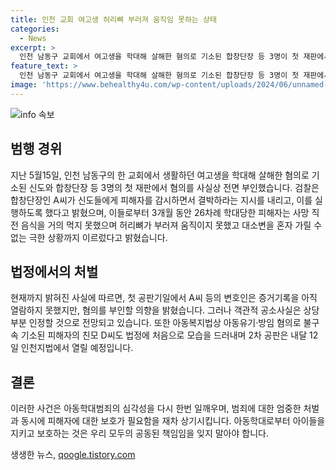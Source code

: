 ```yaml
---
title: 인천 교회 여고생 허리뼈 부러져 움직임 못하는 상태
categories:
  - News
excerpt: >
  인천 남동구 교회에서 여고생을 학대해 살해한 혐의로 기소된 합창단장 등 3명이 첫 재판에서 혐의를 사실상 부인했다. 검찰은 합창단장이 신도들에게 학대를 지시하고, 피해자는 쓰러지기 전까지 26차례 학대를 당했으며, 부검 결과는 폐색전증으로 나왔다. 피의자 심문에는 피해자의 친모도 출석했고, 합창단장과 다른 피고인은 혐의를 부인하며 2차 공판은 내달에 열릴 예정이다.
feature_text: >
  인천 남동구 교회에서 여고생을 학대해 살해한 혐의로 기소된 합창단장 등 3명이 첫 재판에서 혐의를 사실상 부인했다. 검찰은 합창단장이 신도들에게 학대를 지시하고, 피해자는 쓰러지기 전까지 26차례 학대를 당했으며, 부검 결과는 폐색전증으로 나왔다. 피의자 심문에는 피해자의 친모도 출석했고, 합창단장과 다른 피고인은 혐의를 부인하며 2차 공판은 내달에 열릴 예정이다.
image: 'https://www.behealthy4u.com/wp-content/uploads/2024/06/unnamed-file.png'
---
```


<p><img src="https://www.behealthy4u.com/wp-content/uploads/2024/06/unnamed-file.png" alt="info 속보" /></p>

<h2 data-ke-size="size26">범행 경위</h2>

<p data-ke-size="size16">지난 5월15일, 인천 남동구의 한 교회에서 생활하던 여고생을 학대해 살해한 혐의로 기소된 신도와 합창단장 등 3명의 첫 재판에서 혐의를 사실상 전면 부인했습니다. 검찰은 합창단장인 A씨가 신도들에게 피해자를 감시하면서 결박하라는 지시를 내리고, 이를 실행하도록 했다고 밝혔으며, 이들로부터 3개월 동안 26차례 학대당한 피해자는 사망 직전 음식을 거의 먹지 못했으며 허리뼈가 부러져 움직이지 못했고 대소변을 혼자 가릴 수 없는 극한 상황까지 이르렀다고 밝혔습니다.</p>

<h2 data-ke-size="size26">법정에서의 처벌</h2>

<p data-ke-size="size16">현재까지 밝혀진 사실에 따르면, 첫 공판기일에서 A씨 등의 변호인은 증거기록을 아직 열람하지 못했지만, 혐의를 부인할 의향을 밝혔습니다. 그러나 객관적 공소사실은 상당 부분 인정할 것으로 전망되고 있습니다. 또한 아동복지법상 아동유기·방임 혐의로 불구속 기소된 피해자의 친모 D씨도 법정에 처음으로 모습을 드러내며 2차 공판은 내달 12일 인천지법에서 열릴 예정입니다.</p>

<h2 data-ke-size="size26">결론</h2>

<p data-ke-size="size16">이러한 사건은 아동학대범죄의 심각성을 다시 한번 일깨우며, 범죄에 대한 엄중한 처벌과 동시에 피해자에 대한 보호가 필요함을 재차 상기시킵니다. 아동학대로부터 아이들을 지키고 보호하는 것은 우리 모두의 공동된 책임임을 잊지 말아야 합니다.</p>
생생한 뉴스, <a href="https://qoogle.tistory.com" rel="dofollow">qoogle.tistory.com</a>


